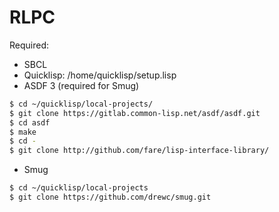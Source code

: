 # RLPC
Required:
- SBCL
- Quicklisp: /home/quicklisp/setup.lisp
- ASDF 3 (required for Smug)
```sh
$ cd ~/quicklisp/local-projects/
$ git clone https://gitlab.common-lisp.net/asdf/asdf.git
$ cd asdf
$ make
$ cd -
$ git clone http://github.com/fare/lisp-interface-library/
```
- Smug 
```sh
$ cd ~/quicklisp/local-projects
$ git clone https://github.com/drewc/smug.git
```